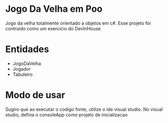 # Jogo Da Velha em Poo

Jogo da velha totalmente orientado a objetos em c#. Esse projeto foi contruido como um exercicio do DevInHouse


# Entidades
- JogoDaVelha
- Jogador
- Tabuleiro

# Modo de usar
  Sugiro que ao executar o codigo fonte, utilize o ide visual studio. No visual studio, defina o consoleApp como projeto de inicializacao
  
